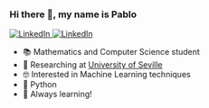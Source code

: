 ### Hi there 👋, my name is Pablo
<a href="https://www.linkedin.com/in/pablo-davila-herrero/">
    <img alt="LinkedIn" src="https://img.shields.io/badge/linkedin%20-%230077B5.svg?&style=for-the-badge&logo=linkedin&logoColor=white"/>
</a>
<a href="https://pablodavila.eu">
    <img alt="LinkedIn" src="https://img.shields.io/static/v1?label=&message=website&color=green&style=for-the-badge&logo=apache"/>
</a>

<!-- <a href="#Pablohn26-title">
  <img src="https://github-readme-stats.vercel.app/api?username=pablo-davila&theme=vue-dark&show_icons=true&hide=stars&count_private=true" alt="Pablohn26" align="right" />
</a> -->

- :books: Mathematics and Computer Science student
- :office: Researching at [University of Seville](https://us.es/)
- :nerd_face: Interested in Machine Learning techniques
- :muscle: Python
- :speech_balloon: Always learning!
